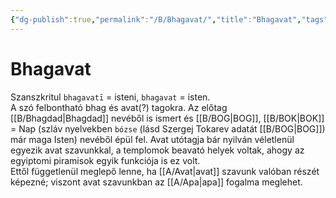 ```yaml
---
{"dg-publish":true,"permalink":"/B/Bhagavat/","title":"Bhagavat","tags":["dg_uploaded"],"created":"2023-11-28T09:40","updated":"2023-11-28T09:40"}
---
```



# Bhagavat

Szanszkritul `bhagavatī` = isteni, `bhagavat` = isten.  
A szó felbontható bhag és avat(?) tagokra. Az előtag [[B/Bhagdad\|Bhagdad]] nevéből is ismert és [[B/BOG\|BOG]], [[B/BOK\|BOK]] = Nap (szláv nyelvekben `bózse` (lásd Szergej Tokarev adatát [[B/BOG\|BOG]]) már maga Isten) nevéből épül fel. Avat utótagja bár nyilván véletlenül egyezik avat szavunkkal, a templomok beavató helyek voltak, ahogy az egyiptomi piramisok egyik funkciója is ez volt.  
Ettől függetlenül meglepő lenne, ha [[A/Avat\|avat]] szavunk valóban részét képezné; viszont avat szavunkban az [[A/Apa\|apa]] fogalma meglehet.  